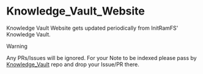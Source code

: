 # Knowledge_Vault_Website

Knowledge Vault Website gets updated periodically from InitRamFS' Knowledge Vault.

>[!warning]
> Any PRs/Issues will be ignored.
> For your Note to be indexed please pass by [Knowledge_Vault](https://github.com/INITRAMFS-AUC/Knowledge_Vault) repo and drop your Issue/PR there.


